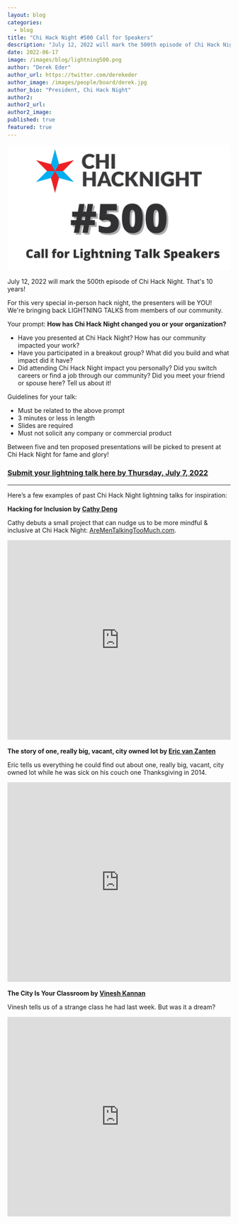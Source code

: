 ```yaml
---
layout: blog
categories: 
  - blog
title: "Chi Hack Night #500 Call for Speakers"
description: "July 12, 2022 will mark the 500th episode of Chi Hack Night. That's 10 years! For this very special in-person hack night, the presenters will be YOU! We're bringing back LIGHTNING TALKS from members of our community. Your prompt: How has Chi Hack Night changed you or your organization?"
date: 2022-06-17
image: /images/blog/lightning500.png
author: "Derek Eder"
author_url: https://twitter.com/derekeder
author_image: /images/people/board/derek.jpg
author_bio: "President, Chi Hack Night"
author2: 
author2_url:
author2_image: 
published: true
featured: true
---
```


<p class="text-center"><img src="/images/blog/lightning500.png" alt="" class="img-thumbnail" />
</p>

July 12, 2022 will mark the 500th episode of Chi Hack Night. That's 10 years!

For this very special in-person hack night, the presenters will be YOU! We're bringing back LIGHTNING TALKS from members of our community. 

Your prompt: **How has Chi Hack Night changed you or your organization?** 

* Have you presented at Chi Hack Night? How has our community impacted your work?
* Have you participated in a breakout group? What did you build and what impact did it have?
* Did attending Chi Hack Night impact you personally? Did you switch careers or find a job through our community? Did you meet your friend or spouse here? Tell us about it!

Guidelines for your talk:
* Must be related to the above prompt
* 3 minutes or less in length
* Slides are required
* Must not solicit any company or commercial product

Between five and ten proposed presentations will be picked to present at Chi Hack Night for fame and glory!

### [Submit your lightning talk here by Thursday, July 7, 2022](https://forms.gle/Au4kSihFU6qfWF3B7)

---

Here’s a few examples of past Chi Hack Night lightning talks for inspiration:

**Hacking for Inclusion by [Cathy Deng](https://twitter.com/cthydng)**

Cathy debuts a small project that can nudge us to be more mindful & inclusive at Chi Hack Night: [AreMenTalkingTooMuch.com](http://AreMenTalkingTooMuch.com).

<p><iframe frameborder="0" height="450" src="https://www.youtube.com/embed/ePoUs5ZgjB4" width="100%"></iframe></p>

**The story of one, really big, vacant, city owned lot by [Eric van Zanten](http://twitter.com/evanzanten)**

Eric tells us everything he could find out about one, really big, vacant, city owned lot while he was sick on his couch one Thanksgiving in 2014.

<p><iframe frameborder="0" height="450" src="https://www.youtube.com/embed/vG1nwjwUlqc" width="100%"></iframe></p>


**The City Is Your Classroom by [Vinesh Kannan](https://twitter.com/vineshgkannan)**

Vinesh tells us of a strange class he had last week. But was it a dream?

<p><iframe frameborder="0" height="450" src="https://www.youtube.com/embed/-Q9iAXpWxjA" width="100%"></iframe></p>
